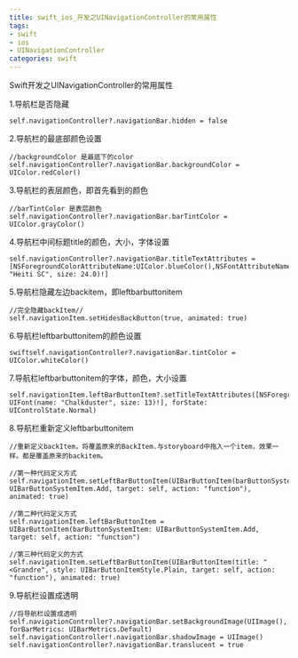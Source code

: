 ```yaml
---
title: swift_ios_开发之UINavigationController的常用属性
tags: 
- swift
- ios
- UINavigationController
categories: swift
---
```


Swift开发之UINavigationController的常用属性

1.导航栏是否隐藏

```
self.navigationController?.navigationBar.hidden = false
```

2.导航栏的最底部颜色设置

```
//backgroundColor 是最底下的color 
self.navigationController?.navigationBar.backgroundColor = UIColor.redColor()
```

3.导航栏的表层颜色，即首先看到的颜色

```
//barTintColor 是表层颜色
self.navigationController?.navigationBar.barTintColor = UIColor.grayColor()
```

4.导航栏中间标题title的颜色，大小，字体设置

```
self.navigationController?.navigationBar.titleTextAttributes = [NSForegroundColorAttributeName:UIColor.blueColor(),NSFontAttributeName:UIFont(name: "Heiti SC", size: 24.0)!]
```

5.导航栏隐藏左边backitem，即leftbarbuttonitem

```
//完全隐藏backItem//
self.navigationItem.setHidesBackButton(true, animated: true)
```

6.导航栏leftbarbuttonitem的颜色设置

```
swiftself.navigationController?.navigationBar.tintColor = UIColor.whiteColor()
```
7.导航栏leftbarbuttonitem的字体，颜色，大小设置

```
self.navigationItem.leftBarButtonItem?.setTitleTextAttributes([NSForegroundColorAttributeName:UIColor.blueColor(),NSFontAttributeName: UIFont(name: "Chalkduster", size: 13)!], forState: UIControlState.Normal)
```
8.导航栏重新定义leftbarbuttonitem

```
//重新定义backItem，将覆盖原来的BackItem.与storyboard中拖入一个item，效果一样。都是覆盖原来的backitem。

//第一种代码定义方式
self.navigationItem.setLeftBarButtonItem(UIBarButtonItem(barButtonSystemItem: UIBarButtonSystemItem.Add, target: self, action: "function"), animated: true)

//第二种代码定义方式 
self.navigationItem.leftBarButtonItem = UIBarButtonItem(barButtonSystemItem: UIBarButtonSystemItem.Add, target: self, action: "function")

//第三种代码定义的方式
self.navigationItem.setLeftBarButtonItem(UIBarButtonItem(title: "<Grandre", style: UIBarButtonItemStyle.Plain, target: self, action: "function"), animated: true)

```

9.导航栏设置成透明

```
//将导航栏设置成透明
self.navigationController?.navigationBar.setBackgroundImage(UIImage(), forBarMetrics: UIBarMetrics.Default)
self.navigationController!.navigationBar.shadowImage = UIImage()
self.navigationController?.navigationBar.translucent = true
```